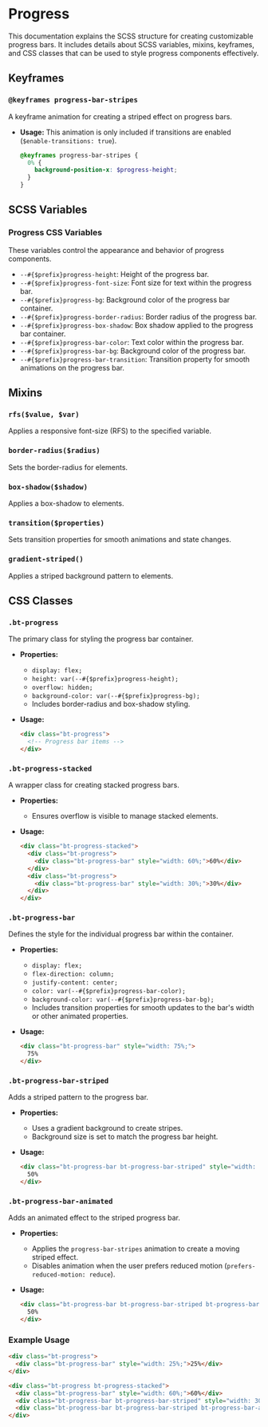 # Progress

This documentation explains the SCSS structure for creating customizable progress bars. It includes details about SCSS variables, mixins, keyframes, and CSS classes that can be used to style progress components effectively.

## Keyframes

### `@keyframes progress-bar-stripes`

A keyframe animation for creating a striped effect on progress bars.

- **Usage:**
  This animation is only included if transitions are enabled (`$enable-transitions: true`).
  ```scss
  @keyframes progress-bar-stripes {
    0% {
      background-position-x: $progress-height;
    }
  }
  ```

## SCSS Variables

### Progress CSS Variables

These variables control the appearance and behavior of progress components.

- `--#{$prefix}progress-height`: Height of the progress bar.
- `--#{$prefix}progress-font-size`: Font size for text within the progress bar.
- `--#{$prefix}progress-bg`: Background color of the progress bar container.
- `--#{$prefix}progress-border-radius`: Border radius of the progress bar.
- `--#{$prefix}progress-box-shadow`: Box shadow applied to the progress bar container.
- `--#{$prefix}progress-bar-color`: Text color within the progress bar.
- `--#{$prefix}progress-bar-bg`: Background color of the progress bar.
- `--#{$prefix}progress-bar-transition`: Transition property for smooth animations on the progress bar.

## Mixins

### `rfs($value, $var)`
Applies a responsive font-size (RFS) to the specified variable.

### `border-radius($radius)`
Sets the border-radius for elements.

### `box-shadow($shadow)`
Applies a box-shadow to elements.

### `transition($properties)`
Sets transition properties for smooth animations and state changes.

### `gradient-striped()`
Applies a striped background pattern to elements.

## CSS Classes

### `.bt-progress`

The primary class for styling the progress bar container.

- **Properties:**
  - `display: flex;`
  - `height: var(--#{$prefix}progress-height);`
  - `overflow: hidden;`
  - `background-color: var(--#{$prefix}progress-bg);`
  - Includes border-radius and box-shadow styling.

- **Usage:**
  ```html
  <div class="bt-progress">
    <!-- Progress bar items -->
  </div>
  ```

### `.bt-progress-stacked`

A wrapper class for creating stacked progress bars.

- **Properties:**
  - Ensures overflow is visible to manage stacked elements.
  
- **Usage:**
  ```html
  <div class="bt-progress-stacked">
    <div class="bt-progress">
      <div class="bt-progress-bar" style="width: 60%;">60%</div>
    </div>
    <div class="bt-progress">
      <div class="bt-progress-bar" style="width: 30%;">30%</div>
    </div>
  </div>
  ```

### `.bt-progress-bar`

Defines the style for the individual progress bar within the container.

- **Properties:**
  - `display: flex;`
  - `flex-direction: column;`
  - `justify-content: center;`
  - `color: var(--#{$prefix}progress-bar-color);`
  - `background-color: var(--#{$prefix}progress-bar-bg);`
  - Includes transition properties for smooth updates to the bar's width or other animated properties.
  
- **Usage:**
  ```html
  <div class="bt-progress-bar" style="width: 75%;">
    75%
  </div>
  ```

### `.bt-progress-bar-striped`

Adds a striped pattern to the progress bar.

- **Properties:**
  - Uses a gradient background to create stripes.
  - Background size is set to match the progress bar height.
  
- **Usage:**
  ```html
  <div class="bt-progress-bar bt-progress-bar-striped" style="width: 50%;">
    50%
  </div>
  ```

### `.bt-progress-bar-animated`

Adds an animated effect to the striped progress bar.

- **Properties:**
  - Applies the `progress-bar-stripes` animation to create a moving striped effect.
  - Disables animation when the user prefers reduced motion (`prefers-reduced-motion: reduce`).

- **Usage:**
  ```html
  <div class="bt-progress-bar bt-progress-bar-striped bt-progress-bar-animated" style="width: 50%;">
    50%
  </div>
  ```

### Example Usage

```html
<div class="bt-progress">
  <div class="bt-progress-bar" style="width: 25%;">25%</div>
</div>

<div class="bt-progress bt-progress-stacked">
  <div class="bt-progress-bar" style="width: 60%;">60%</div>
  <div class="bt-progress-bar bt-progress-bar-striped" style="width: 30%;">30%</div>
  <div class="bt-progress-bar bt-progress-bar-striped bt-progress-bar-animated" style="width: 10%;">10%</div>
</div>
```
